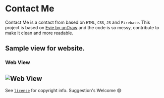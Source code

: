 # Contact Me

Contact Me is a contact from based on `HTML`, `CSS`, `JS` and `Firebase`.
This project is based on [Evie by unDraw](https://evie.undraw.co) and the code is so messy, contribute to make it clean and more readable.

Sample view for website.
---
### Web View
![Web View](/images/Contact_web.png.png)
---
See [`license`](https://github.com/Logan1x/Contact-Me/blob/master/LICENSE) for copyright info.
Suggestion's Welcome :smile:
